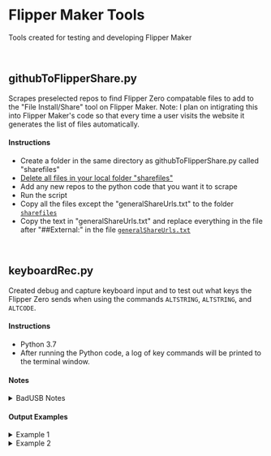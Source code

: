 # Flipper Maker Tools
Tools created for testing and developing Flipper Maker

<br />

## githubToFlipperShare.py
Scrapes preselected repos to find Flipper Zero compatable files to add to the "File Install/Share" tool on Flipper Maker.
Note: I plan on intigrating this into Flipper Maker's code so that every time a user visits the website it generates the list of files automatically.
#### Instructions 
* Create a folder in the same directory as githubToFlipperShare.py called "sharefiles"
* <ins>Delete all files in your local folder "sharefiles"</ins>
* Add any new repos to the python code that you want it to scrape
* Run the script
* Copy all the files except the "generalShareUrls.txt" to the folder [`sharefiles`](https://github.com/FlipperMaker/flippermaker.github.io/tree/main/sharefiles)
* Copy the text in "generalShareUrls.txt" and replace everything in the file after "##External:" in the file [`generalShareUrls.txt`](https://github.com/FlipperMaker/flippermaker.github.io/blob/main/generalShareUrls.txt)

<br />

## keyboardRec.py
Created debug and capture keyboard input and to test out what keys the Flipper Zero sends when using the commands `ALTSTRING`, `ALTSTRING`, and `ALTCODE`.
#### Instructions 
* Python 3.7
* After running the Python code, a log of key commands will be printed to the terminal window.
#### Notes 
<details>
<summary>BadUSB Notes</summary>
<p>

* `ALTSTRING([int|str]|char)` 
  * Code: `ALTSTRING abc`
  * Output: `abc`
  * Keys Sent (FZ to PC): `[ALT][9][7][/ALT] [ALT][9][8][/ALT] [ALT][9][9][/ALT]`
* `ALTCODE([int|str]|char)`
  * Code: `ALTCODE 1`
  * Output: "1"
  * Keys Sent (FZ to PC): [ALT][4][9][/ALT]
* `ALTCODE([int|str]|char)`
  * Code: `ALTCODE 1 2 3`
  * Output: `1 2 3`
  * Keys Sent (FZ to PC): `[ALT][4][9][/ALT] [ALT][3][2][/ALT] [ALT][5][0][/ALT] [ALT][3][2][/ALT] [ALT][5][1][/ALT]`
* `ALTCHAR(int)`
  * Code: `ALTCHAR 1`
  * Output: `☺`
  * Keys Sent (FZ to PC): `[ALT][1][/ALT]`
  
</p>
</details>

#### Output Examples
<details>
<summary>Example 1</summary>
<p>
 
```
Alt Code:
	int:97
	hex:61
	str:a
	unicode:a  U+0061
 original:[ALT][9][7][/ALT]
FULL: Parsed_B: 97  (Original: [ALT][9][7][/ALT])

Alt Code:
	int:51
	hex:33
	str:3
	unicode:3  U+0033
 original:[ALT][5][1][/ALT]
FULL: Parsed_B: 51  (Original: [ALT][5][1][/ALT])

```
 
</p>
</details>


<details>
<summary>Example 2</summary>
<p>
 
`A a very Helpful tool ctrl+c`
```
Parsed_B: A  (Original: [SHIFT][A][/SHIFT])
FULL: Parsed_B: A  (Original: [SHIFT][A][/SHIFT])
 
Parsed_B: a very H  (Original: [BACKSPACE][A][SPACE][V][E][R][Y][SPACE][SHIFT][H][/SHIFT])
FULL: Parsed_B: a very H  (Original: [BACKSPACE][A][SPACE][V][E][R][Y][SPACE][SHIFT][H][/SHIFT])
 
Parsed_B: elpful tool  (Original: [E][L][P][SPACE][F][U][L][SPACE][BACKSPACE][BACKSPACE][BACKSPACE][BACKSPACE][BACKSPACE][F][U][L][SPACE][T][O][O][L])
FULL: Parsed_B: elpful tool  (Original: [E][L][P][SPACE][F][U][L][SPACE][BACKSPACE][BACKSPACE][BACKSPACE][BACKSPACE][BACKSPACE][F][U][L][SPACE][T][O][O][L])
 
Parsed_B: c  (Original: [CTRL][C][/CTRL])
FULL: Parsed_B: c  (Original: [CTRL][C][/CTRL])

```
 
</p>
</details>
